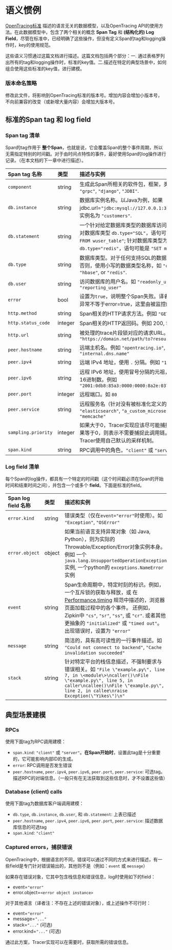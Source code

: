 # 语义惯例

[OpenTracing标准](./specification.md) 描述的语言无关的数据模型，以及OpenTracing API的使用方法。在此数据模型中，包含了两个相关的概念 **Span Tag** 和 **(结构化的) Log Field**，尽管在标准中，已经明确了这些操作，但没有定义Span的tag和logging操作时，key的使用规范。

这些语义习惯通过这篇文档进行描述。这篇文档包括两个部分：一. 通过表格罗列出所有的tag和logging操作时，标准的key值。二.描述在特定的典型场景中，如何组合使用这些标准的key值，进行建模。

### 版本命名策略

修改此文件，将影响到OpenTracing标准的版本号。增加内容会增加小版本号，不向前兼容的改变（或新增大量内容）会增加大版本号。

## 标准的Span tag 和 log field

### Span tag 清单

Span的tag作用于 **整个Span**，也就是说，它会覆盖Span的整个事件周期，所以无需指定特别的时间戳。对于由时间点特性的事件，最好使用Span的log操作进行记录。（在本文档的下一章中进行描述）。

| Span tag 名称 | 类型 | 描述与实例 |
|:--------------|:-----|:-------------------|
| `component` | string  | 生成此Span所相关的软件包，框架，类库或模块。如 `"grpc"`, `"django"`, `"JDBI"`. |
| `db.instance` | string | 数据库实例名称。以Java为例，如果 jdbc.url=`"jdbc:mysql://127.0.0.1:3306/customers"`，实例名为 `"customers"`. |
| `db.statement` | string | 一个针对给定数据库类型的数据库访问语句。例如， 针对数据库类型 `db.type="SQL"`，语句可能是 `"SELECT * FROM wuser_table"`; 针对数据库类型为 `db.type="redis"`，语句可能是 `"SET mykey 'WuValue'"`. |
| `db.type` | string | 数据库类型。对于任何支持SQL的数据库，取值为 `"sql"`. 否则，使用小写的数据类型名称，如 `"cassandra"`, `"hbase"`, or `"redis"`. |
| `db.user` | string | 访问数据库的用户名。如 `"readonly_user"` 或 `"reporting_user"` |
| `error` | bool | 设置为`true`，说明整个Span失败。译者注：Span内发生异常不等于error=true，这里由被监控的应用系统决定 |
| `http.method` | string | Span相关的HTTP请求方法。例如 `"GET"`, `"POST"` |
| `http.status_code` | integer | Span相关的HTTP返回码。例如 200, 503, 404 |
| `http.url` | string | 被处理的trace片段锁对应的请求URL。 例如 `"https://domain.net/path/to?resource=here"` |
| `peer.hostname` | string | 远端主机名。例如 `"opentracing.io"`, `"internal.dns.name"` |
| `peer.ipv4` | string | 远端 IPv4 地址，使用 `.` 分隔。例如 `"127.0.0.1"` |
| `peer.ipv6` | string | 远程 IPv6 地址，使用冒号分隔的元祖，每个元素为4位16进制数。例如 `"2001:0db8:85a3:0000:0000:8a2e:0370:7334"` |
| `peer.port` | integer | 远程端口。如 `80` |
| `peer.service` | string | 远程服务名（针对没有被标准化定义的`"service"`）。例如 `"elasticsearch"`, `"a_custom_microservice"`, `"memcache"` |
| `sampling.priority` | integer | 如果大于0，Tracer实现应该尽可能捕捉这个调用链。如果等于0，则表示不需要捕捉此调用链。如不存在，Tracer使用自己默认的采样机制。|
| `span.kind` | string | RPC调用中的角色，`"client"` 或 `"server"`. |

### Log field 清单

每个Span的log操作，都具有一个特定的时间戳（这个时间戳必须在Span的开始时间和结束时间之间），并包含一个或多个 **field**。下面是标准的field。

| Span log field 名称 | 类型    | 描述和实例 |
|:--------------------|:--------|:-------------------|
| `error.kind` | string | 错误类型（仅在`event="error"`时使用）。如 `"Exception"`, `"OSError"` |
| `error.object` | object | 如果当前语言支持异常对象（如 Java, Python），则为实际的Throwable/Exception/Error对象实例本身。例如 一个 `java.lang.UnsupportedOperationException` 实例, 一个python的 `exceptions.NameError` 实例 |
| `event` | string | Span生命周期中，特定时刻的标识。例如，一个互斥锁的获取与释放，或 在[Performance.timing](https://developer.mozilla.org/en-US/docs/Web/API/PerformanceTiming) 规范中描述的，浏览器页面加载过程中的各个事件。 还例如，Zipkin中 `"cs"`, `"sr"`, `"ss"`, 或 `"cr"`. 或者其他更抽象的 `"initialized"` 或 `"timed out"`。出现错误时，设置为 `"error"` |
| `message` | string | 简洁的，具有高可读性的一行事件描述。如 `"Could not connect to backend"`, `"Cache invalidation succeeded"` |
| `stack` | string | 针对特定平台的栈信息描述，不强制要求与错误相关。如 `"File \"example.py\", line 7, in \<module\>\ncaller()\nFile \"example.py\", line 5, in caller\ncallee()\nFile \"example.py\", line 2, in callee\nraise Exception(\"Yikes\")\n"` |

## 典型场景建模

### RPCs

使用下面tag为RPC调用建模：

- `span.kind`: `"client"` 或 `"server"`。**在Span开始时**，设置此tag是十分重要的，它可能影响内部ID的生成。
- `error`: RPC调用是否发生错误
- `peer.hostname`, `peer.ipv4`, `peer.ipv6`, `peer.port`, `peer.service`: 可选tag。描述RPC的对端信息。（一般只有在无法获取到这些信息时，才不设置这些值）

### Database (client) calls

使用下面tag为数据库客户端调用建模：

- `db.type`, `db.instance`, `db.user`, 和 `db.statement`: 上表已描述
- `peer.hostname`, `peer.ipv4`, `peer.ipv6`, `peer.port`, `peer.service`: 描述数据库信息的可选tag
- `span.kind`: `"client"`

### Captured errors，捕获错误

OpenTracing中，根据语言的不同，错误可以通过不同的方式来进行描述，有一些field是专门针对错误输出的，其他则不是（例如：`event` 或 `message`）

如果存在错误对象，它其中包含栈信息和错误信息，log时使用如下的field：

- event=`"error"`
- error.object=`<error object instance>`

对于其他语言（译者注：不存在上述的错误对象），或上述操作不可行时：

- event=`"error"`
- message=`"..."`
- stack=`"..."` (可选)
- error.kind=`"..."` (可选)

通过此方案，Tracer实现可以在需要时，获取所需的错误信息。
